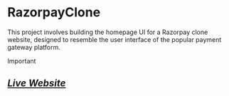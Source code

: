 ﻿# RazorpayClone
This project involves building the homepage UI for a Razorpay clone website, designed to resemble the user interface of the popular payment gateway platform.

> [!IMPORTANT]  
> ## *[Live Website](https://lakshay-goyal.github.io/RazorpayClone/)*
